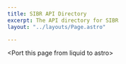 ```yaml
---
title: SIBR API Directory
excerpt: The API directory for SIBR
layout: "../layouts/Page.astro"

---
```


\<Port this page from liquid to astro\>

<!-- 
{% assign apis = site.apis | sort_natural: 'name' %}
{% for api in apis %}
{::options parse_block_html="true" /}

<div class="project"><div class="project-title">

## {{ api.name }}

{% if api.status_slug %}
<a href="https://status.sibr.dev/services/{{ api.status_slug }}" target="_blank"><img src="https://status.sibr.dev/api/v1/badges/uptime/24h/{{ api.status_slug }}.svg" /></a>
{% endif %}

</div>

{{ api.content }}

{% if api.base_url %}
**Base URL**: [{{ api.base_url }}]({{ api.base_url }})
{% endif %}

{% if api.code %}
**Code**: [{{ api.code }}]({{ api.code }})
{% endif %}

{% if api.docs %}
**Documentation**: [{{ api.docs }}]({{ api.docs }})
{% endif %}
</div>
{% endfor %} -->
